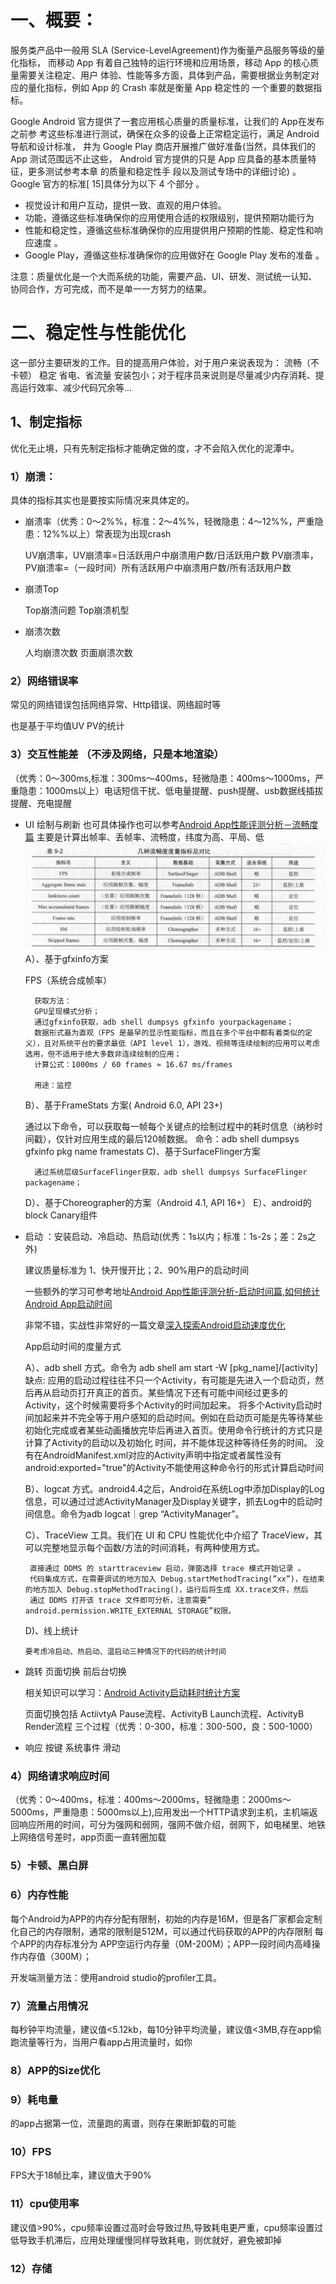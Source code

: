 # 一、概要：

  服务类产品中一般用 SLA (Service-LevelAgreement)作为衡量产品服务等级的量化指标， 而移动 App 有着自己独特的运行环境和应用场景，移动 App 的核心质量需要关注稳定、用户 体验、性能等多方面，具体到产品，需要根据业务制定对应的量化指标，例如 App 的 Crash 率就是衡量 App 稳定性的 一个重要的数据指标。
  
Google Android 官方提供了一套应用核心质量的质量标准，让我们的 App在发布之前参 考这些标准进行测试，确保在众多的设备上正常稳定运行，满足 Android 导航和设计标准， 井为 Google Play 商店开展推广做好准备(当然，具体我们的 App 测试范围远不止这些， Android 官方提供的只是 App 应具备的基本质量特征，更多测试参考本章 的质量和稳定性手
段以及测试专场中的详细讨论) 。Google 官方的标准[ 15]具体分为以下 4 个部分 。
 - 视觉设计和用户互动，提供一致、直观的用户体验。
 - 功能，遵循这些标准确保你的应用使用合适的权限级别，提供预期功能行为
 - 性能和稳定性，遵循这些标准确保你的应用提供用户预期的性能、稳定性和响应速度 。
 - Google Play，遵循这些标准确保你的应用做好在 Google Play 发布的准备 。

注意：质量优化是一个大而系统的功能，需要产品、UI、研发、测试统一认知、协同合作，方可完成，而不是单一一方努力的结果。
# 二、稳定性与性能优化
这一部分主要研发的工作。目的提高用户体验，对于用户来说表现为： 流畅（不卡顿） 稳定 省电、省流量 安装包小；对于程序员来说则是尽量减少内存消耗、提高运行效率、减少代码冗余等...

## 1、制定指标
优化无止境，只有先制定指标才能确定做的度，才不会陷入优化的泥潭中。

### 1）崩溃：
具体的指标其实也是要按实际情况来具体定的。

- 崩溃率（优秀：0～2%%，标准：2～4%%，轻微隐患：4～12%%，严重隐患：12%%以上）常表现为出现crash
  
  UV崩溃率，UV崩溃率=日活跃用户中崩溃用户数/日活跃用户数
  PV崩溃率，PV崩溃率=（一段时间）所有活跃用户中崩溃用户数/所有活跃用户数  
- 崩溃Top

  Top崩溃问题
  Top崩溃机型
- 崩溃次数

  人均崩溃次数
  页面崩溃次数
 
### 2）网络错误率
常见的网络错误包括网络异常、Http错误、网络超时等

也是基于平均值UV PV的统计
### 3）交互性能差 （不涉及网络，只是本地渲染）
（优秀：0～300ms,标准：300ms～400ms，轻微隐患：400ms～1000ms，严重隐患：1000ms以上）电话短信干扰、低电量提醒、push提醒、usb数据线插拔提醒、充电提醒

 - UI 绘制与刷新
   也可具体操作也可以参考[Android App性能评测分析－流畅度篇](https://www.jianshu.com/p/642f47989c7c)
   主要是计算出帧率、丢帧率、流畅度，纬度为高、平局、低
  ![流畅度度量]( https://github.com/h616016784/android_qesAndSumUp/raw/master/pic/1614916218804.jpg )
   A）、基于gfxinfo方案
   
      FPS（系统合成帧率）

         获取方法：
         GPU呈现模式分析；
         通过gfxinfo获取，adb shell dumpsys gfxinfo yourpackagename；
         数据形式最为直观（FPS 是最早的显示性能指标，而且在多个平台中都有着类似的定义），且对系统平台的要求最低（API level 1），游戏、视频等连续绘制的应用可以考虑选用，但不适用于绝大多数非连续绘制的应用；
         计算公式：1000ms / 60 frames ≈ 16.67 ms/frames

         用途：监控

   B）、基于FrameStats 方案( Android 6.0, API 23+)
   
     通过以下命令，可以获取每一帧每个关键点的绘制过程中的耗时信息（纳秒时间戳），仅针对应用生成的最后120帧数据。
     命令：adb shell dumpsys gfxinfo pkg name framestats
   C)、基于SurfaceFlinger方案
   
         通过系统层级SurfaceFlinger获取，adb shell dumpsys SurfaceFlinger packagename；
   D）、基于Choreographer的方案（Android 4.1, API 16+）
   E）、android的block Canary组件

 - 启动 ：安装启动、冷启动、热启动(优秀：1s以内；标准：1s-2s；差：2s之外)

    建议质量标准为 1、快开慢开比；2、90%用户的启动时间

    一些额外的学习可参考地址[Android App性能评测分析-启动时间篇](https://www.jianshu.com/p/fe81e4b4c5ba),[如何统计Android App启动时间](https://www.jianshu.com/p/59a2ca7df681)
 
    非常不错，实战性非常好的一篇文章[深入探索Android启动速度优化](https://jsonchao.github.io/2019/11/10/%E6%B7%B1%E5%85%A5%E6%8E%A2%E7%B4%A2Android%E5%90%AF%E5%8A%A8%E9%80%9F%E5%BA%A6%E4%BC%98%E5%8C%96/)
 
   App启动时间的度量方式
   
   A）、adb shell 方式。命令为 adb shell am start -W [pkg_name]/[activity]
         缺点:
      应用的启动过程往往不只一个Activity，有可能是先进入一个启动页，然后再从启动页打开真正的首页。某些情况下还有可能中间经过更多的Activity，这个时候需要将多个Activity的时间加起来。
      将多个Activity启动时间加起来并不完全等于用户感知的启动时间。例如在启动页可能是先等待某些初始化完成或者某些动画播放完毕后再进入首页。使用命令行统计的方式只是计算了Activity的启动以及初始化       时间，并不能体现这种等待任务的时间。
      没有在AndroidManifest.xml对应的Activity声明中指定<intent-filter>或者属性没有android:exported="true"的Activity不能使用这种命令行的形式计算启动时间
   
   B）、logcat 方式。android4.4之后，Android在系统Log中添加Display的Log信息，可以通过过滤ActivityManager及Display关键字，抓去Log中的启动时间信息。命令为adb logcat｜grep “ActivityManager”。
   
   C）、TraceView 工具。我们在 UI 和 CPU 性能优化中介绍了 TraceView，其可以完整地显示每个函数/方法的时间消耗，有两种使用方式。

        直接通过 DDMS 的 starttraceview 启动，弹窗选择 trace 模式开始记录 。
        代码集成方式，在需要调试的地方加入 Debug.startMethodTracing(”xx”)，在结束的地方加入 Debug.stopMethodTracing()，运行后将生成 XX.trace文件，然后
        通过 DDMS 打开该 trace 文件即可分析，注意需要” android.permission.WRITE_EXTERNAL STORAGE”权限。
   D)、线上统计
   
       要考虑冷启动、热启动、温启动三种情况下的代码的统计时间 
 - 跳转
   页面切换   前后台切换
      
      相关知识可以学习：[Android Activity启动耗时统计方案](https://juejin.cn/post/6844903935627493383#heading-1)
      
      页面切换包括 ActiivtyA Pause流程、ActivityB Launch流程、ActivityB Render流程 三个过程（优秀：0-300，标准：300-500，良：500-1000）

 - 响应
   按键
   系统事件
   滑动
   

### 4）网络请求响应时间
（优秀：0～400ms，标准：400ms～2000ms，轻微隐患：2000ms～5000ms，严重隐患：5000ms以上),应用发出一个HTTP请求到主机，主机端返回响应所用的时间，可分为强网和弱网，强网不做介绍，弱网下，如电梯里、地铁上网络信号差时，app页面一直转圈加载

### 5）卡顿、黑白屏
### 6）内存性能
  每个Android为APP的内存分配有限制，初始的内存是16M，但是各厂家都会定制化自己的内存限制，通常的限制是512M，可以通过代码获取的APP的内存限制
  每个APP的内存标准分为 APP空运行内存量（0M-200M）；APP一段时间内高峰操作内存值（300M）；

  开发端测量方法：使用android studio的profiler工具。

### 7）流量占用情况
  每秒钟平均流量，建议值<5.12kb，每10分钟平均流量，建议值<3MB,存在app偷跑流量等行为，当用户看app占用流量时，如你
### 8）APP的Size优化
### 9）耗电量

的app占据第一位，流量跑的离谱，则存在果断卸载的可能
### 10）FPS
FPS大于18帧比率，建议值大于90%
### 11）cpu使用率
建议值>90%，cpu频率设置过高时会导致过热,导致耗电更严重，cpu频率设置过低导致手机滞后，应用处理缓慢同样导致耗电，则优就好，避免被卸掉
### 12）存储

